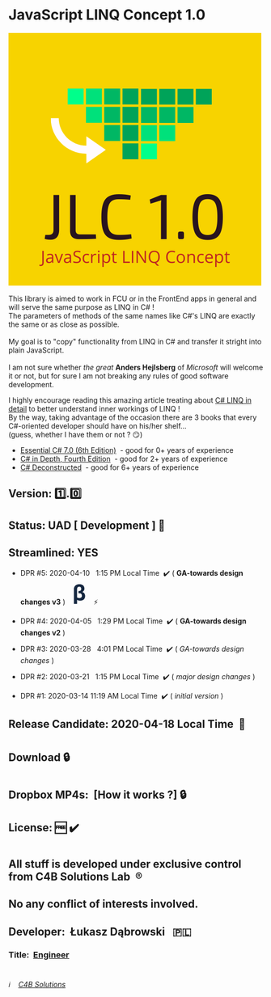 # JavaScript LINQ Concept 1.0

![JavaScript LINQ Concept](/JLC_1_0_logo.png)

This library is aimed to work in FCU or in the FrontEnd apps in general and will serve the same purpose as LINQ in C# ! \
The parameters of methods of the same names like C#'s LINQ are exactly the same or as close as possible. \
\
My goal is to "copy" functionality from LINQ in C# and transfer it stright into plain JavaScript. \
\
I am not sure whether *the great* **Anders Hejlsberg** of *Microsoft* will welcome it or not, but for sure I am not breaking any rules of good software development.


I highly encourage reading this amazing article treating about [C# LINQ in detail](https://www.codeproject.com/Articles/383749/How-does-it-work-in-Csharp-Part-3-Csharp-LINQ-in-d "How does it work in C# ?") to better understand inner workings of LINQ ! \
By the way, taking advantage of the occasion there are 3 books that every C#-oriented developer should have on his/her shelf... \
(guess, whether I have them or not ? :smirk:)
 - [Essential C# 7.0 (6th Edition)](https://www.amazon.com/Essential-7-0-Addison-Wesley-Microsoft-Technology/dp/1509303588/ref=olp_product_details?ie=UTF8&me= "The Comprehensive, Expert Guide to C# Language Programming")&nbsp; - good for 0+ years of experience
 - [C# in Depth, Fourth Edition](https://www.manning.com/books/c-sharp-in-depth-fourth-edition "C# in Depth, Fourth Edition is your key to unlocking the powerful new features added to the language in C# 5, 6, and 7")&nbsp; - good for 2+ years of experience
 - [C# Deconstructed](https://www.apress.com/us/book/9781430266709 "Discover how C# works on the .NET Framework")&nbsp; - good for 6+ years of experience

##
## Version:&nbsp;:one:.:zero:
## Status:&nbsp;UAD&nbsp;[ Development ]&nbsp;:pushpin:
## Streamlined:&nbsp;YES
 - DPR #5:&nbsp;2020-04-10 &nbsp;&nbsp;1:15 PM Local Time &nbsp;:heavy_check_mark:&nbsp;( **GA-towards design changes v3** )&nbsp;<svg xmlns="http://www.w3.org/2000/svg" x="0px" y="0px"
width="48" height="48"
viewBox="0 0 172 172"
style=" fill:#000000;"><g fill="none" fill-rule="nonzero" stroke="none" stroke-width="1" stroke-linecap="butt" stroke-linejoin="miter" stroke-miterlimit="10" stroke-dasharray="" stroke-dashoffset="0" font-family="none" font-weight="none" font-size="none" text-anchor="none" style="mix-blend-mode: normal"><path d="M0,172v-172h172v172z" fill="none"></path><g fill="#152740"><path d="M86,27.93881c35.10547,0 36.5612,25.81119 36.5612,30.82226c0,14.33333 -10.05013,21.5 -15.0612,24.38347c6.43881,2.1276 20.07226,8.5944 20.07226,27.9388c0,25.8112 -18.64453,33.67774 -35.13346,33.67774c-10.75,0 -18.61654,-3.58333 -22.19988,-5.73893v28.66667h-22.22786v-105.3444c0,-14.33333 10.05013,-34.4056 37.98893,-34.4056zM85.27214,75.97787c13.63346,0 14.33333,-10.75 14.33333,-15.78906c0,-13.60547 -11.44988,-14.33333 -14.33333,-14.33333c-9.29427,0 -15.03321,7.16667 -15.03321,16.48893v59.48893c2.1556,1.42774 7.86654,4.3112 17.18881,4.3112c16.48893,0 17.2168,-13.63347 17.2168,-15.78906c0,-16.46094 -11.47787,-17.91667 -16.48894,-17.91667h-7.89453v-16.46094z"></path></g></g></svg>&nbsp;:zap:


 - DPR #4:&nbsp;2020-04-05 &nbsp;&nbsp;1:29 PM Local Time &nbsp;:heavy_check_mark:&nbsp;( **GA-towards design changes v2** )


 - DPR #3:&nbsp;2020-03-28 &nbsp;&nbsp;4:01 PM Local Time &nbsp;:heavy_check_mark:&nbsp;( *GA-towards design changes* )


 - DPR #2:&nbsp;2020-03-21 &nbsp;&nbsp;1:15 PM Local Time &nbsp;:heavy_check_mark:&nbsp;( *major design changes* )


 - DPR #1:&nbsp;2020-03-14 11:19 AM Local Time &nbsp;:heavy_check_mark:&nbsp;( *initial version* )
## Release Candidate: 2020-04-18 Local Time &nbsp;:bell:

#
## Download&nbsp;:lock:
#
## Dropbox MP4s:&nbsp; [How it works ?]&nbsp;:lock:
## License:&nbsp;:free:&nbsp;:heavy_check_mark:
#
## All stuff is developed under exclusive control from C4B Solutions Lab &nbsp;:registered:
## No any conflict of interests involved. 
##
## Developer:&nbsp; Łukasz Dąbrowski &nbsp;&nbsp;:poland:
### Title:&nbsp; [Engineer](https://medium.com/engineering-leadership/what-does-a-lead-engineer-do-ec8cdc119ff7 "What does an engineer do ?")
#
###### :information_source: &nbsp;&nbsp; [C4B Solutions](https://c4b-solutions.github.io)

